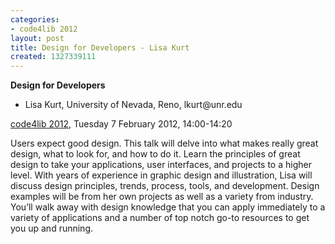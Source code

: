 ```yaml
---
categories:
- code4lib 2012
layout: post
title: Design for Developers - Lisa Kurt
created: 1327339111
---
```

<strong>Design for Developers</strong>
<ul>
<li>Lisa Kurt, University of Nevada, Reno, lkurt@unr.edu</li>
</ul>
<p><a href="/conference/2012/">code4lib 2012</a>, Tuesday 7 February 2012, 14:00-14:20</p>
<p>
Users expect good design. This talk will delve into what makes really great design, what to look for, and how to do it. Learn the principles of great design to take your applications, user interfaces, and projects to a higher level. With years of experience in graphic design and illustration, Lisa will discuss design principles, trends, process, tools, and development. Design examples will be from her own projects as well as a variety from industry. You’ll walk away with design knowledge that you can apply immediately to a variety of applications and a number of top notch go-to resources to get you up and running.
</p>
